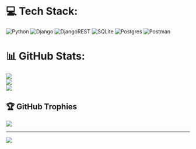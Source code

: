 
# 💻 Tech Stack:
![Python](https://img.shields.io/badge/python-3670A0?style=for-the-badge&logo=python&logoColor=ffdd54) ![Django](https://img.shields.io/badge/django-%23092E20.svg?style=for-the-badge&logo=django&logoColor=white) ![DjangoREST](https://img.shields.io/badge/DJANGO-REST-ff1709?style=for-the-badge&logo=django&logoColor=white&color=ff1709&labelColor=gray) ![SQLite](https://img.shields.io/badge/sqlite-%2307405e.svg?style=for-the-badge&logo=sqlite&logoColor=white) ![Postgres](https://img.shields.io/badge/postgres-%23316192.svg?style=for-the-badge&logo=postgresql&logoColor=white) ![Postman](https://img.shields.io/badge/Postman-FF6C37?style=for-the-badge&logo=postman&logoColor=white)
# 📊 GitHub Stats:
![](https://github-readme-stats.vercel.app/api?username=AlexanderMorozovIL&theme=dark&hide_border=false&include_all_commits=false&count_private=false)<br/>
![](https://github-readme-streak-stats.herokuapp.com/?user=AlexanderMorozovIL&theme=dark&hide_border=false)<br/>
![](https://github-readme-stats.vercel.app/api/top-langs/?username=AlexanderMorozovIL&theme=dark&hide_border=false&include_all_commits=false&count_private=false&layout=compact)

## 🏆 GitHub Trophies
![](https://github-profile-trophy.vercel.app/?username=AlexanderMorozovIL&theme=radical&no-frame=false&no-bg=true&margin-w=4)

---
[![](https://visitcount.itsvg.in/api?id=AlexanderMorozovIL&icon=0&color=0)](https://visitcount.itsvg.in)

<!-- Proudly created with GPRM ( https://gprm.itsvg.in ) -->
